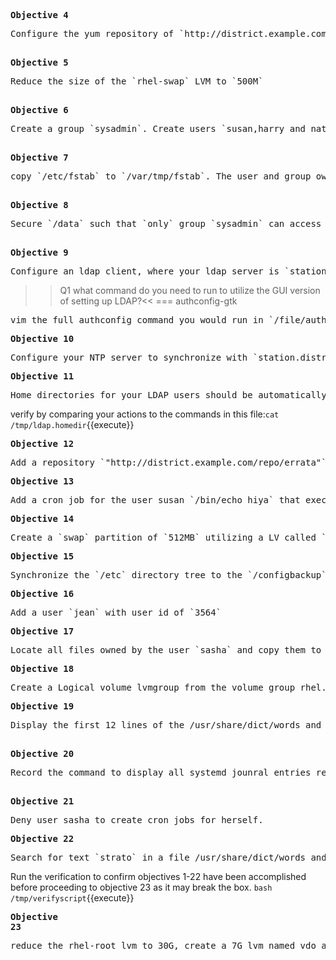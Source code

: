 
**<pre>Objective 4</pre>** 
<pre>Configure the yum repository of `http://district.example.com/repo/rhel7`
 </pre>
**<pre>Objective 5</pre>**
<pre>Reduce the size of the `rhel-swap` LVM to `500M`
 </pre>
**<pre>Objective 6 </pre>**
<pre>Create a group `sysadmin`. Create users `susan,harry and natasha`. Users `susan` and `harry` should be apart of the `sysadmin group`. `natasha` should `not` be apart of that group and `should not be allowed to log into the shell`. All users passwords should be `"password"`.
 </pre>
**<pre>Objective 7</pre>**
<pre>copy `/etc/fstab` to `/var/tmp/fstab`. The user and group owner of that file should be `root`. All users should be able to `read` the file. No one should be able to `execute it`. `susan` should `not` be able to read or write. `natasha` should be able to read and write. 
 </pre>
**<pre>Objective 8</pre>** 
<pre>Secure `/data` such that `only` group `sysadmin` can access it. Group owner should be `sysadmin` & all child directories and files by default should have `group sysadmin permissions`. 
 </pre>
**<pre>Objective 9</pre>**
<pre>Configure an ldap client, where your ldap server is `station.district.example.com`, LDAP Base DN: `dc=station,dc=district,dc=example,dc=com`. Authenticate your ldap server using the certificate `https://classroom.example.com/pub/example-ca.crt`
</pre>
>>Q1 what command do you need to run to utilize the GUI version of setting up LDAP?<<
=== authconfig-gtk
<pre>
vim the full authconfig command you would run in `/file/authconfig.test` and run the following command to verify if the what you wrote is correct `file1=$(cat /root/authconfig.test); file2=$(cat /tmp/authconfig.verify) ; [[ $file1 == $file2 ]] && echo "Awesome Job" || echo "Open up /tmp/authconfig.verify to see what you might have missed."`{{execute}}
</pre>
**<pre>Objective 10 </pre>**
<pre>Configure your NTP server to synchronize with `station.district.example.com`
</pre>
**<pre>Objective 11</pre>**
<pre>Home directories for your LDAP users should be automatically mounted on acces. These home directories are served from the NFS share "station.district.example.com:/home/guests/"
</pre>
verify by comparing your actions to the commands in this file:`cat /tmp/ldap.homedir`{{execute}}

**<pre>Objective 12</pre>**
<pre>Add a repository `"http://district.example.com/repo/errata"` with the name `Kernel.repo`. Then check for a new kerenl and install if there is one. The newly installed kernel should be the default kernel and the previous kernel should be available and bootable at grub. 
</pre>
**<pre>Objective 13 </pre>**
<pre>Add a cron job for the user susan `/bin/echo hiya` that executes `everyday` at `2:23pm`
</pre>
**<pre>Objective 14 </pre>**
<pre>Create a `swap` partition of `512MB` utilizing a LV called `swap2`
</pre>
**<pre>Objective 15 </pre>**
<pre>Synchronize the `/etc` directory tree to the `/configbackup` directory  A) create an archive named `/root/configuration-backup-server.tar.gz` with the `/configbackup` directory as content. Extract the contents of the  `/root/configuration-backup-server.tar.gz` to the `/tmp/configcompare` directory.  B) create an archive `/root/archive.tar.bz2` with the `/usr/local directory` as content. 
</pre>
**<pre>Objective 16</pre>**
<pre>Add a user `jean` with user id of `3564`
</pre>
**<pre>Objective 17</pre>**
<pre>Locate all files owned by the user `sasha` and copy them to `/home/lost+found/`
</pre>
**<pre>Objective 18</pre>**
<pre>Create a Logical volume lvmgroup from the volume group rhel. The logical volume should have 100 extents. Mount this lvm as /mnt/lvm2 as an ext4 filesystem. 
</pre>
**<pre>Objective 19</pre>**
<pre>Display the first 12 lines of the /usr/share/dict/words and send the output to the /home/student/headtail.txt file
 </pre>
**<pre>Objective 20</pre>**
<pre>Record the command to display all systemd jounral entries recorded between 9:05:00 and 9:15:00 in the /home/student/systemdreview.txt
 </pre>
**<pre>Objective 21</pre>** 
<pre>Deny user sasha to create cron jobs for herself.
</pre>
**<pre>Objective 22</pre>**
<pre>Search for text `strato` in a file /usr/share/dict/words and copy this to a file /root/lines.txt. The new file should not have any blank spaces or lines. The order of the names in the new file should be the same as the original file. </pre>
Run the verification to confirm objectives 1-22 have been accomplished before proceeding to objective 23 as it may break the box. `bash /tmp/verifyscript`{{execute}}
**<pre>Objective 23</pre>**
<pre>reduce the rhel-root lvm to 30G, create a 7G lvm named vdo and place a 15GB vdo named lucky onto the LVM. Then give the VDO an XFS file system and mount it persistently to /mnt/vdo
</pre>
